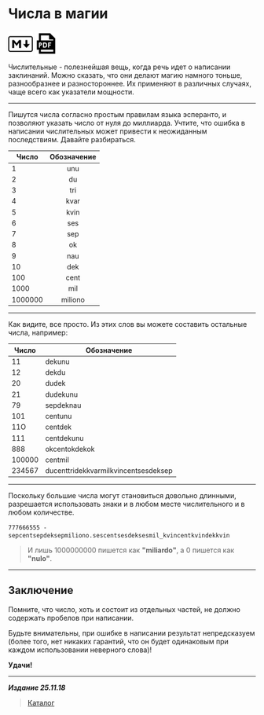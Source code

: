 # Числа в магии #

<a href="Числа%20в%20магии.md"><img align="middle" alt="logo" src="../../icons/markdown.png" width="50"/></a> <a href="Числа%20в%20магии.pdf"><img align="middle" alt="logo" src="../../icons/pdf.png" width="50"/></a>

Числительные - полезнейшая вещь, когда речь идет о написании заклинаний. Можно сказать, что они делают магию намного тоньше, разнообразнее и разностороннее. Их применяют в различных случаях, чаще всего как указатели мощности.

***

Пишутся числа согласно простым правилам языка эсперанто, и позволяют указать число от нуля до миллиарда. Учтите, что ошибка в написании числительных может привести к неожиданным последствиям. Давайте разбираться.

|   Число   |Обозначение|
|-----------|:---------:|
|1          |   unu     |
|2          |   du      |
|3          |   tri     |
|4          |   kvar    |
|5          |   kvin    |
|6          |   ses     |
|7          |   sep     |
|8          |   ok      |
|9          |   nau     |
|10         |   dek     |
|100        |   cent    |
|1000       |   mil     |
|1000000    |   miliono |

***

Как видите, все просто. Из этих слов вы можете составить остальные числа, например:

| Число |   Обозначение                             |
|-------|-------------------------------------------|
|11     |    dekunu                                 |
|12     |    dekdu                                  |
|20     |    dudek                                  |
|21     |    dudekunu                               |
|79     |    sepdeknau                              |
|101    |    centunu                                |
|11О    |    centdek                                |
|111    |    centdekunu                             |
|888    |    okcentokdekok                          |
|100000 |    centmil                                |
|234567 |    ducenttridekkvarmilkvincentsesdeksep   |

***

Поскольку большие числа могут становиться довольно длинными, разрешается
использовать знаки и в любом месте числительного и в любом количестве.

```cadabra
777666555 - sepcentsepdeksepmiliono.sescentsesdeksesmil_kvincentkvindekkvin
```

>И лишь 1000000000 пишется как **"miliardo"**,
а 0 пишется как **"nulo"**.

***

## Заключение ##

Помните, что число, хоть и состоит из отдельных частей, не должно содержать пробелов при написании.

Будьте внимательны, при ошибке в написании результат непредсказуем (более того, нет никаких гарантий, что он будет одинаковым при каждом использовании неверного слова)!

**Удачи!**

***

***Издание 25.11.18***

>[Каталог](../../navigation.md)
